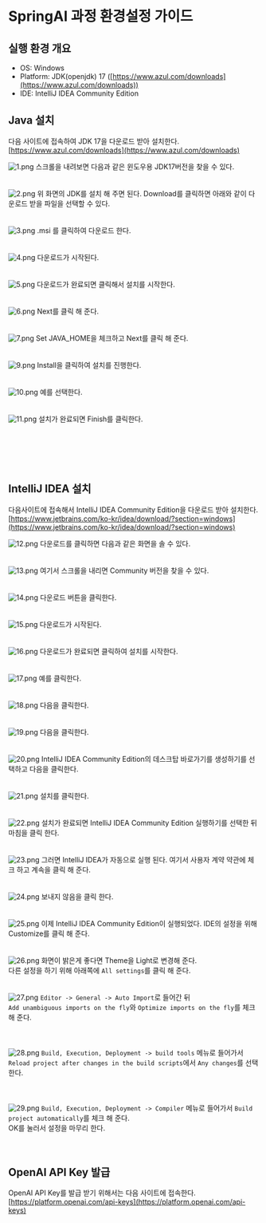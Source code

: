 # SpringAI 과정 환경설정 가이드

## 실행 환경 개요
- OS: Windows
- Platform: JDK(openjdk) 17 ([https://www.azul.com/downloads](https://www.azul.com/downloads))
- IDE: IntelliJ IDEA Community Edition


## Java 설치
다음 사이트에 접속하여 JDK 17을 다운로드 받아 설치한다.
[https://www.azul.com/downloads](https://www.azul.com/downloads)

![1.png](img%2F00%2F1.png)
스크롤을 내려보면 다음과 같은 윈도우용 JDK17버전을 찾을 수 있다.
<br><br><br>
![2.png](img%2F00%2F2.png)
위 화면의 JDK를 설치 해 주면 된다. Download를 클릭하면 아래와 같이 다운로드 받을 파일을 선택할 수 있다.
<br><br><br>
![3.png](img%2F00%2F3.png)
.msi 를 클릭하여 다운로드 한다.
<br><br><br>
![4.png](img%2F00%2F4.png)
다운로드가 시작된다.
<br><br><br>
![5.png](img%2F00%2F5.png)
다운로드가 완료되면 클릭해서 설치를 시작한다.
<br><br><br>
![6.png](img%2F00%2F6.png)
Next를 클릭 해 준다.
<br><br><br>
![7.png](img%2F00%2F7.png)
Set JAVA_HOME을 체크하고 Next를 클릭 해 준다.
<br><br><br>
![9.png](img%2F00%2F9.png)
Install을 클릭하여 설치를 진행한다.
<br><br><br>
![10.png](img%2F00%2F10.png)
예를 선택한다. 
<br><br><br>
![11.png](img%2F00%2F11.png)
설치가 완료되면 Finish를 클릭한다.
<br><br><br>
<br><br><br>

## IntelliJ IDEA 설치
다음사이트에 접속해서 IntelliJ IDEA Community Edition을 다운로드 받아 설치한다. 
[https://www.jetbrains.com/ko-kr/idea/download/?section=windows](https://www.jetbrains.com/ko-kr/idea/download/?section=windows)

![12.png](img%2F00%2F12.png)
다운로드를 클릭하면 다음과 같은 화면을 솔 수 있다.
<br><br><br>
![13.png](img%2F00%2F13.png)
여기서 스크롤을 내리면 Community 버전을 찾을 수 있다.
<br><br><br>
![14.png](img%2F00%2F14.png)
다운로드 버튼을 클릭한다.
<br><br><br>
![15.png](img%2F00%2F15.png)
다운로드가 시작된다.
<br><br><br>
![16.png](img%2F00%2F16.png)
다운로드가 완료되면 클릭하여 설치를 시작한다.
<br><br><br>
![17.png](img%2F00%2F17.png)
예를 클릭한다. 
<br><br><br>
![18.png](img%2F00%2F18.png)
다음을 클릭한다. 
<br><br><br>
![19.png](img%2F00%2F19.png)
다음을 클릭한다. 
<br><br><br>
![20.png](img%2F00%2F20.png)
IntelliJ IDEA Community Edition의 데스크탑 바로가기를 생성하기를 선택하고 다음을 클릭한다. 
<br><br><br>
![21.png](img%2F00%2F21.png)
설치를 클릭한다.
<br><br><br>
![22.png](img%2F00%2F22.png)
설치가 완료되면 IntelliJ IDEA Community Edition 실행하기를 선택한 뒤 마침을 클릭 한다.
<br><br><br>
![23.png](img%2F00%2F23.png)
그러면 IntelliJ IDEA가 자동으로 실행 된다. 여기서 사용자 계약 약관에 체크 하고 계속을 클릭 해 준다. 
<br><br><br>
![24.png](img%2F00%2F24.png)
보내지 않음을 클릭 한다. 
<br><br><br>
![25.png](img%2F00%2F25.png)
이제 IntelliJ IDEA Community Edition이 실행되었다. 
IDE의 설정을 위해 Customize를 클릭 해 준다. 
<br><br><br>
![26.png](img%2F00%2F26.png)
화면이 밝은게 좋다면 Theme을 Light로 변경해 준다.<br>
다른 설정을 하기 위해 아래쪽에 `All settings`를 클릭 해 준다.
<br><br><br>
![27.png](img%2F00%2F27.png)
`Editor -> General -> Auto Import`로 들어간 뒤 <br>
`Add unambiguous imports on the fly`와 `Optimize imports on the fly`를 체크 해 준다. <br>
<br><br><br>
![28.png](img%2F00%2F28.png)
`Build, Execution, Deployment -> build tools` 메뉴로 들어가서 `Reload project after changes in the build scripts`에서 `Any changes`를 선택한다. <br>
<br><br><br>
![29.png](img%2F00%2F29.png)
`Build, Execution, Deployment -> Compiler` 메뉴로 들어가서 `Build project automatically`를 체크 해 준다. <br>
OK를 눌러서 설정을 마무리 한다. 
<br><br><br>



## OpenAI API Key 발급
OpenAI API Key를 발급 받기 위해서는 다음 사이트에 접속한다.<br>
[https://platform.openai.com/api-keys](https://platform.openai.com/api-keys)



<br><br><br>



